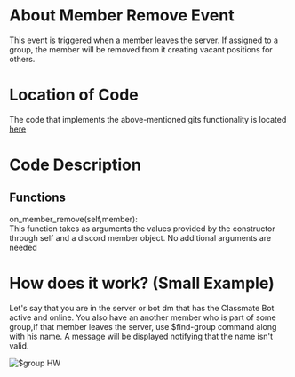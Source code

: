 # About Member Remove Event

This event is triggered when a member leaves the server. If assigned to a group, the member will be removed from it creating vacant positions for others.

# Location of Code
The code that implements the above-mentioned gits functionality is located [here](https://github.com/War-Keeper/ClassMateBot/blob/main/cogs/groups.py)

# Code Description
## Functions
on_member_remove(self,member): <br>
This function takes as arguments the values provided by the constructor through self and a discord member object. No additional arguments are needed

# How does it work? (Small Example)
Let's say that you are in the server or bot dm that has the Classmate Bot active and online. You also have an another member who is part of some group,if that
member leaves the server, use $find-group command along with his name. A message will be displayed notifying that the name isn't valid.

![$group HW](https://github.com/chandur626/ClassMateBot/blob/main/data/media/member-remove.gif)
